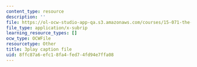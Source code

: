 ```yaml
---
content_type: resource
description: ''
file: https://ol-ocw-studio-app-qa.s3.amazonaws.com/courses/15-071-the-analytics-edge-spring-2017/8ffc87a6efc18fa4fed74fd94e7ffa08_fuUC0WVeKsg.srt
file_type: application/x-subrip
learning_resource_types: []
ocw_type: OCWFile
resourcetype: Other
title: 3play caption file
uid: 8ffc87a6-efc1-8fa4-fed7-4fd94e7ffa08
---
```

